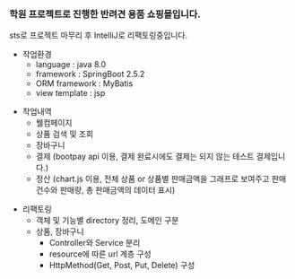 ### 학원 프로젝트로 진행한 반려견 용품 쇼핑몰입니다.

sts로 프로젝트 마무리 후 IntelliJ로 리팩토링중입니다.

+ 작업환경
  + language : java 8.0
  + framework : SpringBoot 2.5.2
  + ORM framework : MyBatis
  + view template : jsp


- 작업내역
  - 웰컴페이지
  - 상품 검색 및 조회
  - 장바구니
  - 결제 (bootpay api 이용, 결제 완료시에도 결제는 되지 않는 테스트 결제입니다.)
  - 정산 (chart.js 이용, 전체 상품 or 상품별 판매금액을 그래프로 보여주고 판매건수와 판매량, 총 판매금액의 데이터 표시)


* 리팩토링
  * 객체 및 기능별 directory 정리, 도메인 구분
  * 상품, 장바구니
    * Controller와 Service 분리
    * resource에 따른 url 계층 구성
    * HttpMethod(Get, Post, Put, Delete) 구성
    